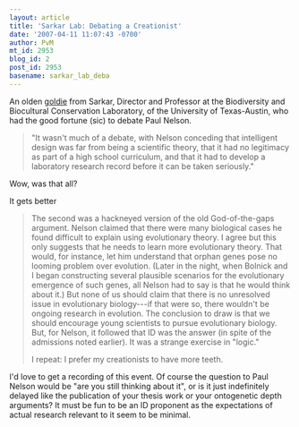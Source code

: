 ```yaml
---
layout: article
title: 'Sarkar Lab: Debating a Creationist'
date: '2007-04-11 11:07:43 -0700'
author: PvM
mt_id: 2953
blog_id: 2
post_id: 2953
basename: sarkar_lab_deba
---
```

An olden [goldie](http://sarkar.typepad.com/sarkarlab/2006/03/debating_a_crea.html) from Sarkar, Director and Professor at the Biodiversity and Biocultural Conservation Laboratory, of the  University of Texas-Austin, who had the good fortune (sic) to debate Paul Nelson.

> "It wasn't much of a debate, with Nelson conceding that intelligent design was far from being a scientific theory, that it had no legitimacy as part of a high school curriculum, and that it had to develop a laboratory research record before it can be taken seriously."

Wow, was that all?

It gets better

> The second was a hackneyed version of the old God-of-the-gaps argument. Nelson claimed that there were many biological cases he found difficult to explain using evolutionary theory. I agree but this only suggests that he needs to learn more evolutionary theory. That would, for instance, let him understand that orphan genes pose no looming problem over evolution. (Later in the night, when Bolnick and I began constructing several plausible scenarios for the evolutionary emergence of such genes, all Nelson had to say is that he would think about it.) But none of us should claim that there is no unresolved issue in evolutionary biology---if that were so, there wouldn't be ongoing research in evolution. The conclusion to draw is that we should encourage young scientists to pursue evolutionary biology. But, for Nelson, it followed that ID was the answer (in spite of the admissions noted earlier). It was a strange exercise in "logic."
> 
> I repeat: I prefer my creationists to have more teeth.

I'd love to get a recording of this event. Of course the question to Paul Nelson would be "are you still thinking about it", or is it just indefinitely delayed like the publication of your thesis work or your ontogenetic depth arguments? It must be fun to be an ID proponent as the expectations of actual research relevant to it seem to be minimal.
